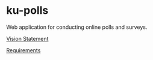 # ku-polls
Web application for conducting online polls and surveys.


[Vision Statement](../../wiki/Vision%20Statement)


[Requirements](../../wiki/Requirements)
